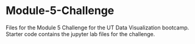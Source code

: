 # Module-5-Challenge
Files for the Module 5 Challenge for the UT Data Visualization bootcamp.
Starter code contains the jupyter lab files for the challenge.
